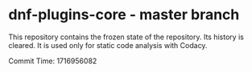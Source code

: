 # dnf-plugins-core - master branch

This repository contains the frozen state of the repository.
Its history is cleared. It is used only for static code
analysis with Codacy.

Commit Time: 1716956082